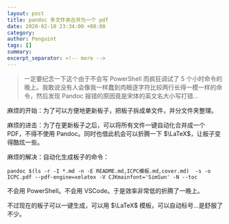 ```yaml
---
layout: post
title: pandoc 多文件夹合并为一个 pdf
date: 2020-02-10 23:34:00 +08:00
category: 
author: Penguint
tags: []
summary: 
excerpt_separator: <!-- more -->
---
```

<!-- more -->

> 一定要纪念一下这个由于不会写 PowerShell 而疯狂调试了 5 个小时命令的晚上。我敢说没有人会像我一样蠢到肉眼逐字符比较两行长得一模一样的命令，然后发现 Pandoc 报错的原因竟是宋体的英文名大小写打错...

麻烦的开始：为了可以方便地更新板子，把板子拆成单文件，并分文件夹整理。

麻烦的进击：为了在更新板子之后，可以将所有文件一键自动化合并成一个 PDF，不得不使用 Pandoc。同时也借此机会可以折腾一下 $\LaTeX$，让板子变得酷炫一些。

麻烦的解决：自动化生成板子的命令：
```shell
pandoc $(ls -r -I *.md -n -E README.md,ICPC模板.md,cover.md)  -s -o ICPC.pdf --pdf-engine=xelatex -V CJKmainfont='SimSun' -N --toc
```

不会用 PowerShell。不会用 VSCode。于是效率非常低的折腾了一晚上。

不过现在的板子可以一键生成，可以用 $\LaTeX$ 模板，可以自动标号...是舒服了不少。